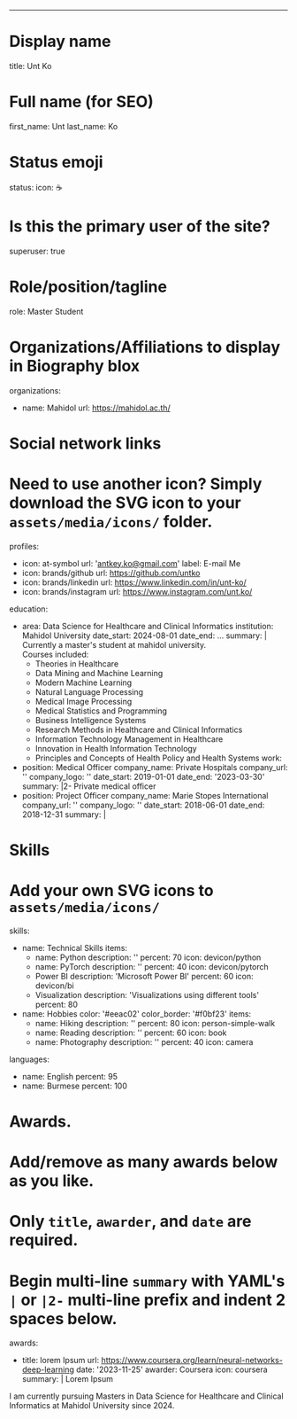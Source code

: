 ---
# Display name
title: Unt Ko

# Full name (for SEO)
first_name: Unt
last_name: Ko

# Status emoji
status:
  icon: ☕️

# Is this the primary user of the site?
superuser: true

# Role/position/tagline
role: Master Student

# Organizations/Affiliations to display in Biography blox
organizations:
  - name: Mahidol
    url: https://mahidol.ac.th/

# Social network links
# Need to use another icon? Simply download the SVG icon to your `assets/media/icons/` folder.
profiles:
  - icon: at-symbol
    url: 'antkey.ko@gmail.com'
    label: E-mail Me
  - icon: brands/github
    url: https://github.com/untko
  - icon: brands/linkedin
    url: https://www.linkedin.com/in/unt-ko/
  - icon: brands/instagram
    url: https://www.instagram.com/unt.ko/

education:
  - area: Data Science for Healthcare and Clinical Informatics
    institution: Mahidol University
    date_start: 2024-08-01
    date_end: ...
    summary: |
      Currently a master's student at mahidol university.      
      Courses included:
      - Theories in Healthcare
      - Data Mining and Machine Learning
      - Modern Machine Learning
      - Natural Language Processing
      - Medical Image Processing
      - Medical Statistics and Programming
      - Business Intelligence Systems
      - Research Methods in Healthcare and Clinical Informatics
      - Information Technology Management in Healthcare
      - Innovation in Health Information Technology
      - Principles and Concepts of Health Policy and Health Systems
work:
  - position: Medical Officer
    company_name: Private Hospitals
    company_url: ''
    company_logo: ''
    date_start: 2019-01-01
    date_end: '2023-03-30'
    summary: |2-
      Private medical officer
  - position: Project Officer
    company_name: Marie Stopes International
    company_url: ''
    company_logo: ''
    date_start: 2018-06-01
    date_end: 2018-12-31
    summary: |

# Skills
# Add your own SVG icons to `assets/media/icons/`
skills:
  - name: Technical Skills
    items:
      - name: Python
        description: ''
        percent: 70
        icon: devicon/python
      - name: PyTorch
        description: ''
        percent: 40
        icon: devicon/pytorch
      - Power BI
        description: 'Microsoft Power BI'
        percent: 60
        icon: devicon/bi
      - Visualization
        description: 'Visualizations using different tools'
        percent: 80
  - name: Hobbies
    color: '#eeac02'
    color_border: '#f0bf23'
    items:
      - name: Hiking
        description: ''
        percent: 80
        icon: person-simple-walk
      - name: Reading
        description: ''
        percent: 60
        icon: book
      - name: Photography
        description: ''
        percent: 40
        icon: camera

languages:
  - name: English
    percent: 95
  - name: Burmese
    percent: 100

# Awards.
#   Add/remove as many awards below as you like.
#   Only `title`, `awarder`, and `date` are required.
#   Begin multi-line `summary` with YAML's `|` or `|2-` multi-line prefix and indent 2 spaces below.
awards:
  - title: lorem Ipsum
    url: https://www.coursera.org/learn/neural-networks-deep-learning
    date: '2023-11-25'
    awarder: Coursera
    icon: coursera
    summary: |
      Lorem Ipsum


I am currently pursuing Masters in Data Science for Healthcare and Clinical Informatics at Mahidol University since 2024.
